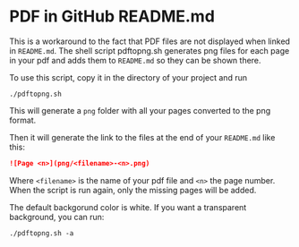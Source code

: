 # PDF in GitHub README.md

This is a workaround to the fact that PDF files are not displayed when linked in `README.md`.
The shell script pdftopng.sh generates png files for each page in your pdf and adds them to `README.md` so they can be shown there.

To use this script, copy it in the directory of your project and run

```shell
./pdftopng.sh
```

This will generate a `png` folder with all your pages converted to the png format. 

Then it will generate the link to the files at the end of your `README.md` like this:

```md
![Page <n>](png/<filename>-<n>.png)
```
Where `<filename>` is the name of your pdf file and `<n>` the page number. When the script is run again, only the missing pages will be added.

The default backgorund color is white. If you want a transparent background, you can run:
```shell
./pdftopng.sh -a
```
